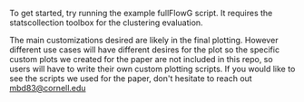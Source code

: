 To get started, try running the example fullFlowG script. It requires the statscollection toolbox for the clustering evaluation.

The main customizations desired are likely in the final plotting. However different use cases will have different desires for the plot 
so the specific custom plots we created for the paper are not included in this repo, so users will have to write their own custom plotting
scripts. If you would like to see the scripts we used for the paper, don't hesitate to reach out mbd83@cornell.edu
